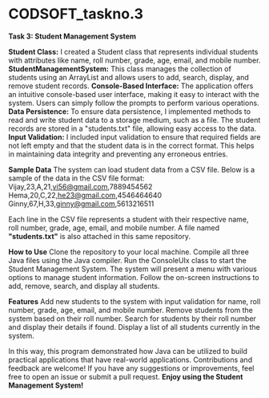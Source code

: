 # CODSOFT_taskno.3
**Task 3: Student Management System**

**Student Class:** I created a Student class that represents individual students with attributes like name, roll number, grade, age, email, and mobile number. 
**StudentManagementSystem:** This class manages the collection of students using an ArrayList and allows users to add, search, display, and remove student records.
**Console-Based Interface:** The application offers an intuitive console-based user interface, making it easy to interact with the system. 
Users can simply follow the prompts to perform various operations.
**Data Persistence:** To ensure data persistence, I implemented methods to read and write student data to a storage medium, such as a file.
The student records are stored in a "students.txt" file, allowing easy access to the data. 
**Input Validation:** I included input validation to ensure that required fields are not left empty and that the student data is in the correct format.
This helps in maintaining data integrity and preventing any erroneous entries.

**Sample Data**
The system can load student data from a CSV file.
Below is a sample of the data in the CSV file format:
Vijay,23,A,21,vi56@gmail.com,7889454562
Hema,20,C,22,he23@gmail.com,4546464640
Ginny,67,H,33,ginny@gmail.com,5613216511

Each line in the CSV file represents a student with their respective name, roll number, grade, age, email, and mobile number. 
A file named **"students.txt"** is also attached in this same repository.

**How to Use** 
Clone the repository to your local machine.
Compile all three Java files using the Java compiler.
Run the ConsoleUIx class to start the Student Management System. 
The system will present a menu with various options to manage student information. 
Follow the on-screen instructions to add, remove, search, and display all students.

**Features**
Add new students to the system with input validation for name, roll number, grade, age, email, and mobile number. 
Remove students from the system based on their roll number. 
Search for students by their roll number and display their details if found. 
Display a list of all students currently in the system.

In this way, this program demonstrated how Java can be utilized to build practical applications that have real-world applications. 
Contributions and feedback are welcome! If you have any suggestions or improvements, feel free to open an issue or submit a pull request. 
**Enjoy using the Student Management System!**
